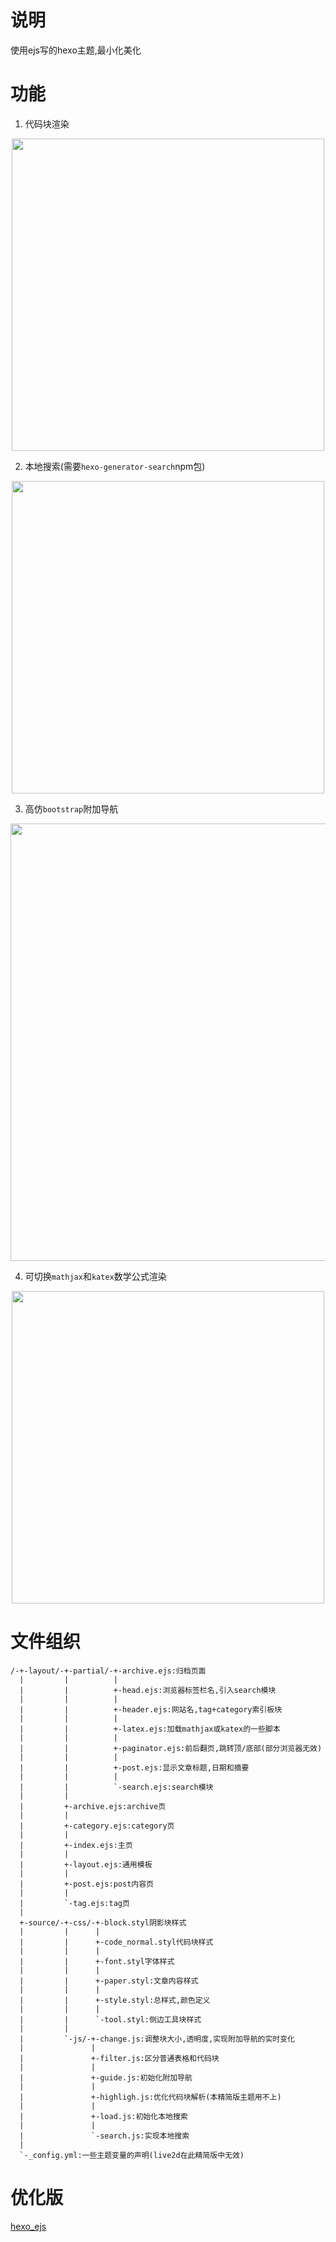 # 说明

使用ejs写的hexo主题,最小化美化

# 功能

1. 代码块渲染

<div align="center">
  <img width="500px" src="https://github.com/hexo-simple-theme/theme_demo/blob/master/code.png"> 
</div>

2. 本地搜索(需要`hexo-generator-search`npm包)

<div align="center">
  <img width="500px" src="https://github.com/hexo-simple-theme/theme_demo/blob/master/search.png"> 
</div>

3. 高仿`bootstrap`附加导航

<div align="center">
  <img width="700px" src="https://github.com/hexo-simple-theme/theme_demo/blob/master/guide.png"> 
</div>

4. 可切换`mathjax`和`katex`数学公式渲染

<div align="center">
  <img width="500px" src="https://github.com/hexo-simple-theme/theme_demo/blob/master/latex.png"> 
</div>

# 文件组织

```
/-+-layout/-+-partial/-+-archive.ejs:归档页面
  |         |          |
  |         |          +-head.ejs:浏览器标签栏名,引入search模块
  |         |          |
  |         |          +-header.ejs:网站名,tag+category索引板块
  |         |          |
  |         |          +-latex.ejs:加载mathjax或katex的一些脚本
  |         |          |
  |         |          +-paginator.ejs:前后翻页,跳转顶/底部(部分浏览器无效)
  |         |          |
  |         |          +-post.ejs:显示文章标题,日期和摘要
  |         |          |
  |         |          `-search.ejs:search模块
  |         |
  |         +-archive.ejs:archive页
  |         |
  |         +-category.ejs:category页
  |         |
  |         +-index.ejs:主页
  |         |
  |         +-layout.ejs:通用模板
  |         |
  |         +-post.ejs:post内容页
  |         |
  |         `-tag.ejs:tag页
  |
  +-source/-+-css/-+-block.styl阴影块样式
  |         |      |
  |         |      +-code_normal.styl代码块样式
  |         |      |
  |         |      +-font.styl字体样式
  |         |      |
  |         |      +-paper.styl:文章内容样式
  |         |      |
  |         |      +-style.styl:总样式,颜色定义
  |         |      |
  |         |      `-tool.styl:侧边工具块样式
  |         |
  |         `-js/-+-change.js:调整块大小,透明度,实现附加导航的实时变化
  |               |
  |               +-filter.js:区分普通表格和代码块
  |               |
  |               +-guide.js:初始化附加导航
  |               |
  |               +-highligh.js:优化代码块解析(本精简版主题用不上)
  |               |
  |               +-load.js:初始化本地搜索
  |               |
  |               `-search.js:实现本地搜索
  |
  `-_config.yml:一些主题变量的声明(live2d在此精简版中无效)
```

# 优化版

[hexo_ejs](https://github.com/hexo-simple-theme/hexo_ejs)
